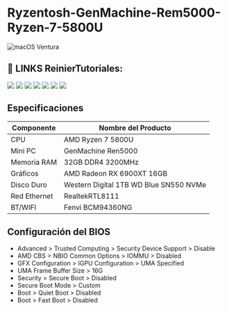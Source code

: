 # Ryzentosh-GenMachine-Rem5000-Ryzen-7-5800U
![macOS Ventura](IMG/1.png)

## 🔗 LINKS ReinierTutoriales:

[![](https://img.shields.io/badge/YouTube-informational?style=for-the-badge&logo=telegram&logoColor=white&color=FF0000)](https://youtube.com/c/ReinierTutoriales)
[![](https://img.shields.io/badge/PayPal-informational?style=for-the-badge&logo=paypal&logoColor=white&color=003087)](https://www.paypal.com/paypalme/ReinierTutoriales)
[![](https://img.shields.io/badge/-Telegram-informational?style=for-the-badge&logo=telegram&logoColor=white&color=0088cc)](https://t.me/ReinierTutoriales)
[![](https://img.shields.io/badge/-Twitter-informational?style=for-the-badge&logo=twitter&logoColor=white&color=00aced)](https://twitter.com/ReinierTutorial)
[![](https://img.shields.io/badge/-Facebook-informational?style=for-the-badge&logo=facebook&logoColor=white&color=3b5998)](https://www.facebook.com/groups/reiniertutoriales/)
[![](https://img.shields.io/badge/-Instagram-informational?style=for-the-badge&logo=instagram&logoColor=white&color=C13584)](https://www.instagram.com/reiniertutoriales/)
[![](https://img.shields.io/badge/-Discord-informational?style=for-the-badge&logo=discord&logoColor=white&color=7289da)](https://discord.gg/pQcCDBMn)

</p>



## Especificaciones

| Componente   | Nombre del Producto                              | 
|--------------|--------------------------------------------------|
| CPU          | AMD Ryzen 7 5800U                                |
| Mini PC      | GenMachine Ren5000                               |
| Memoria RAM  | 32GB DDR4 3200MHz                                |
| Gráficos     | AMD Radeon RX 6900XT 16GB                        |
| Disco Duro   | Western Digital 1TB WD Blue SN550 NVMe           | 
| Red Ethernet | RealtekRTL8111                                   |
| BT/WIFI      | Fenvi BCM94360NG                                 |


## Configuración del BIOS
- Advanced > Trusted Computing > Security Device Support > Disable
- AMD CBS > NBIO Common Options > IOMMU > Disabled
- GFX Configuration > IGPU Configuration > UMA Specified
- UMA Frame Buffer Size > 16G
- Security > Secure Boot > Disabled
- Secure Boot Mode > Custom
- Boot > Quiet Boot > Disabled
- Boot > Fast Boot > Disabled
